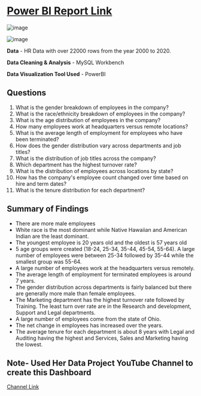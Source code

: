 # [Power BI Report Link](https://app.powerbi.com/view?r=eyJrIjoiNWQzZjA4OTQtN2ExYi00ZTU1LWI3YzUtNDY0OTY2NGNhNWEwIiwidCI6ImEwNzRjYzAxLWQzNTItNDk4OS1iMTFjLTQ1NWM1YjMyMTM0OCJ9)



![image](https://github.com/MaheshManekar/SQL-PowerBI-Projects/assets/77844593/766d8426-d4ac-449f-a859-3cdf751dd2dd)

![image](https://github.com/MaheshManekar/SQL-PowerBI-Projects/assets/77844593/3d27a9bd-c8f2-42db-99b4-11d01d5ed6a0)


**Data** - HR Data with over 22000 rows from the year 2000 to 2020.

**Data Cleaning & Analysis** - MySQL Workbench

**Data Visualization Tool Used** - PowerBI

## Questions

1. What is the gender breakdown of employees in the company?
2. What is the race/ethnicity breakdown of employees in the company?
3. What is the age distribution of employees in the company?
4. How many employees work at headquarters versus remote locations?
5. What is the average length of employment for employees who have been terminated?
6. How does the gender distribution vary across departments and job titles?
7. What is the distribution of job titles across the company?
8. Which department has the highest turnover rate?
9. What is the distribution of employees across locations by state?
10. How has the company's employee count changed over time based on hire and term dates?
11. What is the tenure distribution for each department?

## Summary of Findings
 - There are more male employees
 - White race is the most dominant while Native Hawaiian and American Indian are the least dominant.
 - The youngest employee is 20 years old and the oldest is 57 years old
 - 5 age groups were created (18-24, 25-34, 35-44, 45-54, 55-64). A large number of employees were between 25-34 followed by 35-44 while the smallest group was 55-64.
 - A large number of employees work at the headquarters versus remotely.
 - The average length of employment for terminated employees is around 7 years.
 - The gender distribution across departments is fairly balanced but there are generally more male than female employees.
 - The Marketing department has the highest turnover rate followed by Training. The least turn over rate are in the Research and development, Support and Legal departments.
 - A large number of employees come from the state of Ohio.
 - The net change in employees has increased over the years.
- The average tenure for each department is about 8 years with Legal and Auditing having the highest and Services, Sales and Marketing having the lowest.

## Note- Used Her Data Project YouTube Channel to create this Dashboard
[Channel Link](https://www.youtube.com/watch?v=PzyZI9uLXvY)
